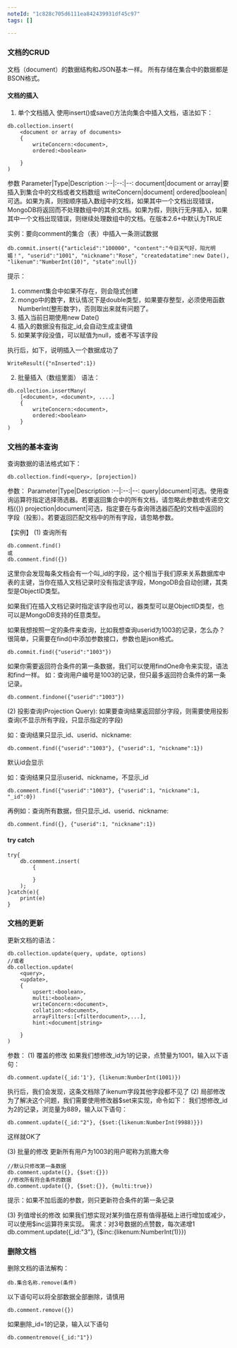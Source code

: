 ```yaml
---
noteId: "1c828c705d6111ea842439931df45c97"
tags: []

---
```


### 文档的CRUD
文档（document）的数据结构和JSON基本一样。
所有存储在集合中的数据都是BSON格式。

#### 文档的插入
1. 单个文档插入
使用insert()或save()方法向集合中插入文档，语法如下：
```
db.collection.insert(
    <document or array of documents>
    {
        writeConcern:<document>,
        ordered:<boolean>

    }
)

```
参数
Parameter|Type|Description
:--|:--:|--:
document|document or array|要插入到集合中的文档或者文档数组
writeConcern|document|
ordered|boolean|可选。如果为真，则按顺序插入数组中的文档，如果其中一个文档出现错误，MongoDB将返回而不处理数组中的其余文档。如果为假，则执行无序插入，如果其中一个文档出现错误，则继续处理数组中的文档。在版本2.6+中默认为TRUE

实例：要向comment的集合（表）中插入一条测试数据
```
db.commit.insert({"articleid":"100000", "content":"今日天气好，阳光明媚！", "userid":"1001", "nickname":"Rose", "createdatatime":new Date(), "likenum":"NumberInt(10)", "state":null})
```
提示：
1. comment集合中如果不存在，则会隐式创建
2. mongo中的数字，默认情况下是double类型，如果要存整型，必须使用函数NumberInt(整形数字)，否则取出来就有问题了。
3. 插入当前日期使用new Date()
4. 插入的数据没有指定_id,会自动生成主键值
5. 如果某字段没值，可以赋值为null，或者不写该字段

执行后，如下，说明插入一个数据成功了
```
WriteResult({"nInserted":1})

```

2. 批量插入（数组里面）
语法：
```
db.collection.insertMany(
    [<document>, <document>, ....]
    {
        writeConcern:<document>,
        ordered:<boolean>
    }
)
```

### 文档的基本查询
查询数据的语法格式如下：
```
db.collection.find(<query>, [projection])

```
参数：
Parameter|Type|Description
:--|:--:|--:
query|document|可选。使用查询运算符指定选择筛选器。若要返回集合中的所有文档，请忽略此参数或传递空文档({})
projection|document|可选，指定要在与查询筛选器匹配的文档中返回的字段（投影）。若要返回匹配文档中的所有字段，请忽略参数。

【实例】
(1) 查询所有
```
db.comment.find()
或
db.comment.find({})

```
这里你会发现每条文档会有一个叫_id的字段，这个相当于我们原来关系数据库中表的主键，当你在插入文档记录时没有指定该字段，MongoDB会自动创建，其类型是ObjectID类型。

如果我们在插入文档记录时指定该字段也可以，器类型可以是ObjectID类型，也可以是MongoDB支持的任意类型。

如果我想按照一定的条件来查询，比如我想查询userid为1003的记录，怎么办？很简单，只需要在find()中添加参数接口，参数也是json格式。
```
db.commit.find({"userid":"1003"})

```

如果你需要返回符合条件的第一条数据，我们可以使用findOne命令来实现，语法和find一样。
如：查询用户编号是1003的记录，但只最多返回符合条件的第一条记录。
```
db.comment.findone({"userid":"1003"})

```

(2) 投影查询(Projection Query):
如果要查询结果返回部分字段，则需要使用投影查询(不显示所有字段，只显示指定的字段)

如：查询结果只显示_id、userid、nickname:
```
db.comment.find({"userid":"1003"}, {"userid":1, "nickname":1})
```
默认id会显示

如：查询结果只显示userid、nickname，不显示_id
```
db.comment.find({"userid":"1003"}, {"userid":1, "nickname":1, "_id":0})

```

再例如：查询所有数据，但只显示_id、userid、nickname:
```
db.comment.find({}, {"userid":1, "nickname":1})

```


#### try catch
```
try{
    db.commment.insert(
        {

        }
    );
}catch(e){
    print(e)
}
```

### 文档的更新
更新文档的语法：
```
db.collection.update(query, update, options)
//或者
db.collection.update(
    <query>,
    <update>,
    {
        upsert:<boolean>,
        multi:<boolean>,
        writeConcern:<document>,
        collation:<document>,
        arrayFilters:[<filterdocument>,...],
        hint:<document|string>

    }
)
```
参数：
(1) 覆盖的修改
如果我们想修改_id为1的记录，点赞量为1001，输入以下语句：
```
db.comment.update({_id:'1'}, {likenum:NumberInt(1001)})

```
执行后，我们会发现，这条文档除了ikenum字段其他字段都不见了
(2) 局部修改
为了解决这个问题，我们需要使用修改器$set来实现，命令如下：
我们想修改_id为2的记录，浏览量为889，输入以下语句：

```
db.comment.update({_id:"2"}, {$set:{likenum:NumberInt(9988)}})

```
这样就OK了

(3) 批量的修改
更新所有用户为1003的用户昵称为凯撒大帝
```
//默认只修改第一条数据
db.comment.update({}, {$set:{}})
//修改所有符合条件的数据
db.comment.update({}, {$set:{}}, {multi:true})
```
提示：如果不加后面的参数，则只更新符合条件的第一条记录

(3) 列值增长的修改
如果我们想实现对某列值在原有值得基础上进行增加或减少，可以使用$inc运算符来实现。
需求：对3号数据的点赞数，每次递增1
db.comment.update({_id:"3"}, {$inc:{likenum:NumberInt(1)}})

### 删除文档
删除文档的语法解构：
```
db.集合名称.remove(条件)

```

以下语句可以将全部数据全部删除，请慎用
```
db.comment.remove({})
```
如果删除_id=1的记录，输入以下语句
```
db.commentremove({_id:"1"})
```
